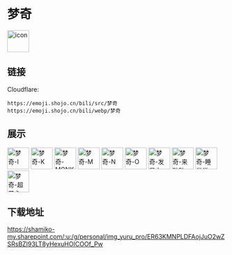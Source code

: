 # 梦奇
<img src="https://emoji.shojo.cn/bili/src/梦奇/icon.png" width="50" height="50" alt="icon">

## 链接
Cloudflare:
```
https://emoji.shojo.cn/bili/src/梦奇
https://emoji.shojo.cn/bili/webp/梦奇
```
## 展示
<img src="https://emoji.shojo.cn/bili/src/梦奇/梦奇-I.png" width="50" height="50" alt="梦奇-I">
<img src="https://emoji.shojo.cn/bili/src/梦奇/梦奇-K.png" width="50" height="50" alt="梦奇-K">
<img src="https://emoji.shojo.cn/bili/src/梦奇/梦奇-MONKI.png" width="50" height="50" alt="梦奇-MONKI">
<img src="https://emoji.shojo.cn/bili/src/梦奇/梦奇-M.png" width="50" height="50" alt="梦奇-M">
<img src="https://emoji.shojo.cn/bili/src/梦奇/梦奇-N.png" width="50" height="50" alt="梦奇-N">
<img src="https://emoji.shojo.cn/bili/src/梦奇/梦奇-O.png" width="50" height="50" alt="梦奇-O">
<img src="https://emoji.shojo.cn/bili/src/梦奇/梦奇-发呆中.png" width="50" height="50" alt="梦奇-发呆中">
<img src="https://emoji.shojo.cn/bili/src/梦奇/梦奇-来贴贴.png" width="50" height="50" alt="梦奇-来贴贴">
<img src="https://emoji.shojo.cn/bili/src/梦奇/梦奇-睡觉觉.png" width="50" height="50" alt="梦奇-睡觉觉">
<img src="https://emoji.shojo.cn/bili/src/梦奇/梦奇-超开心.png" width="50" height="50" alt="梦奇-超开心">

## 下载地址

https://shamiko-my.sharepoint.com/:u:/g/personal/img_yuru_pro/ER63KMNPLDFAojJuO2wZSRsBZI93LT8yHexuHOICOOf_Pw